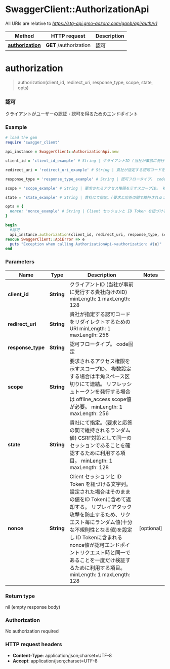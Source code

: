 # SwaggerClient::AuthorizationApi

All URIs are relative to *https://stg-api.gmo-aozora.com/ganb/api/auth/v1*

Method | HTTP request | Description
------------- | ------------- | -------------
[**authorization**](AuthorizationApi.md#authorization) | **GET** /authorization | 認可


# **authorization**
> authorization(client_id, redirect_uri, response_type, scope, state, opts)

### 認可

クライアントがユーザーの認証・認可を得るためのエンドポイント

### Example
```ruby
# load the gem
require 'swagger_client'

api_instance = SwaggerClient::AuthorizationApi.new

client_id = 'client_id_example' # String | クライアントID (当社が事前に発行する貴社向けのID)  minLength: 1 maxLength: 128 

redirect_uri = 'redirect_uri_example' # String | 貴社が指定する認可コードをリダイレクトするためのURI  minLength: 1 maxLength: 256 

response_type = 'response_type_example' # String | 認可フロータイプ。 code固定

scope = 'scope_example' # String | 要求されるアクセス権限を示すスコープID。 複数設定する場合は半角スペース区切りにて連結。 リフレッシュトークンを発行する場合は offline_access scope値が必要。  minLength: 1 maxLength: 256 

state = 'state_example' # String | 貴社にて指定。(要求と応答の間で維持されるランダム値) CSRF対策として同一のセッションであることを確認するために利用する項目。  minLength: 1 maxLength: 128 

opts = { 
  nonce: 'nonce_example' # String | Client セッションと ID Token を紐づける文字列。設定された場合はそのままの値をID Tokenに含めて返却する。 リプレイアタック攻撃を防止するため、リクエスト毎にランダム値(十分な不規則性となる値)を設定し ID Tokenに含まれるnonce値が認可エンドポイントリクエスト時と同一であることを一度だけ検証するために利用する項目。  minLength: 1 maxLength: 128 
}

begin
  #認可
  api_instance.authorization(client_id, redirect_uri, response_type, scope, state, opts)
rescue SwaggerClient::ApiError => e
  puts "Exception when calling AuthorizationApi->authorization: #{e}"
end
```

### Parameters

Name | Type | Description  | Notes
------------- | ------------- | ------------- | -------------
 **client_id** | **String**| クライアントID (当社が事前に発行する貴社向けのID)  minLength: 1 maxLength: 128  | 
 **redirect_uri** | **String**| 貴社が指定する認可コードをリダイレクトするためのURI  minLength: 1 maxLength: 256  | 
 **response_type** | **String**| 認可フロータイプ。 code固定 | 
 **scope** | **String**| 要求されるアクセス権限を示すスコープID。 複数設定する場合は半角スペース区切りにて連結。 リフレッシュトークンを発行する場合は offline_access scope値が必要。  minLength: 1 maxLength: 256  | 
 **state** | **String**| 貴社にて指定。(要求と応答の間で維持されるランダム値) CSRF対策として同一のセッションであることを確認するために利用する項目。  minLength: 1 maxLength: 128  | 
 **nonce** | **String**| Client セッションと ID Token を紐づける文字列。設定された場合はそのままの値をID Tokenに含めて返却する。 リプレイアタック攻撃を防止するため、リクエスト毎にランダム値(十分な不規則性となる値)を設定し ID Tokenに含まれるnonce値が認可エンドポイントリクエスト時と同一であることを一度だけ検証するために利用する項目。  minLength: 1 maxLength: 128  | [optional] 

### Return type

nil (empty response body)

### Authorization

No authorization required

### HTTP request headers

 - **Content-Type**: application/json;charset=UTF-8
 - **Accept**: application/json;charset=UTF-8
